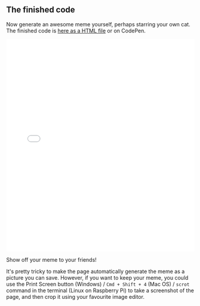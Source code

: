 ## The finished code

Now generate an awesome meme yourself, perhaps starring your own cat. The finished code is [here as a HTML file](code/index.html) or on CodePen.

<iframe height='567' scrolling='no' title='Cat Meme Generator' src='//codepen.io/rpflaura/embed/NbbveK/?height=567&theme-id=0&default-tab=js,result&embed-version=2' frameborder='no' allowtransparency='true' allowfullscreen='true' style='width: 100%;'>See the Pen <a href='https://codepen.io/rpflaura/pen/NbbveK/'>Cat Meme Generator</a> by Laura Sach (<a href='https://codepen.io/rpflaura'>@rpflaura</a>) on <a href='https://codepen.io'>CodePen</a>.
</iframe>

Show off your meme to your friends!

It's pretty tricky to make the page automatically generate the meme as a picture you can save. However, if you want to keep your meme, you could use the Print Screen button (Windows) / `Cmd + Shift + 4` (Mac OS) / `scrot` command in the terminal (Linux on Raspberry Pi) to take a screenshot of the page, and then crop it using your favourite image editor.
